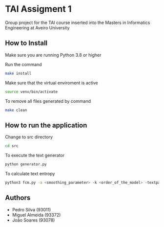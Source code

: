 # TAI Assigment 1

Group project for the TAI course inserted into the Masters in Informatics Engineering at Aveiro University

## How to Install

Make sure you are running Python 3.8 or higher

Run the command

```bash
make install
```

Make sure that the virtual enviroment is active

```bash
source venv/bin/activate
```

To remove all files generated by command

```bash
make clean
```


## How to run the application


Change to src directory
```bash
cd src
```


To execute the text generator

```bash
python generator.py
```

To calculate text entropy

```bash
python3 fcm.py -a <smoothing_parameter> -k <order_of_the_model> -textpath <path_of_the_text_file>
```

## Authors

 -  Pedro Silva (93011)
 - Miguel Almeida (93372)
 - João Soares (93078)

 
